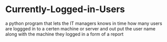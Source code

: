 # Currently-Logged-in-Users
a python program that lets the IT managers knows in time how many users are loggged in to a certen machine or server
and out put the user name along with the machine they logged in a form of a report
